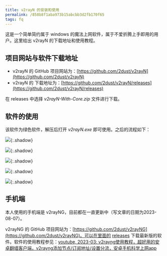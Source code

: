 ```yaml
---
title: v2rayN 的安装和使用
permalink: /858b8f1aba973b15abcbb3d2fb170f65
tags: fq
---
```


这是一个简单简约属于 windows 的魔法上网软件，属于不爱折腾上手即用的用户。这里给出 v2rayN 的下载地址和使用教程。

<!--more-->

## 项目网站与软件下载地址

- v2rayN 的 GitHub 项目网站为：[https://github.com/2dust/v2rayN](https://github.com/2dust/v2rayN)
- v2rayN 的 下载地址为：[https://github.com/2dust/v2rayN/releases](https://github.com/2dust/v2rayN/releases)

在 releases 中选择 *v2rayN-With-Core.zip* 文件进行下载。

## 软件的使用

该软件为绿色软件，解压后打开 *v2rayN.exe* 即可使用。之后的流程如下：

![](https://cdn.staticaly.com/gh/Meiting-Wang/pictures@main/picgo/202308191649080.png){:.shadow}

![](https://cdn.staticaly.com/gh/Meiting-Wang/pictures@main/picgo/202308191851621.png){:.shadow}

![](https://cdn.staticaly.com/gh/Meiting-Wang/pictures@main/picgo/202308191902833.png){:.shadow}

![](https://cdn.staticaly.com/gh/Meiting-Wang/pictures@main/picgo/202308191911127.png){:.shadow}

![](https://cdn.staticaly.com/gh/Meiting-Wang/pictures@main/picgo/202308191916960.png){:.shadow}

## 手机端

本人使用的手机端是 v2rayNG，目前都在一直更新中（写文章的日期为2023-08-07）。

v2rayNG 的 GitHub 项目网站为：[https://github.com/2dust/v2rayNG](https://github.com/2dust/v2rayNG)。可以在里面的 [releases](https://github.com/2dust/v2rayNG/releases) 下载最新版的软件。软件的使用教程参见：[youtube, 2023-03: v2rayng使用教程，超好用的安卓翻墙客户端，v2rayng添加节点/订阅地址/设置分流，安卓手机科学上网app](https://www.youtube.com/watch?v=I8XG97FR5Xw)

